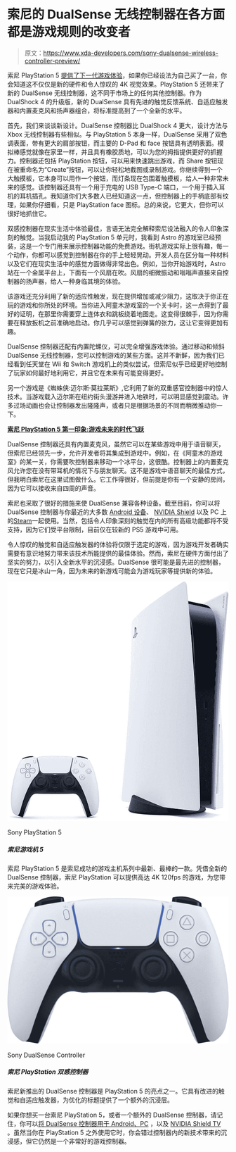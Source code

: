 # 索尼的 DualSense 无线控制器在各方面都是游戏规则的改变者

> 原文：<https://www.xda-developers.com/sony-dualsense-wireless-controller-preview/>

索尼 PlayStation 5 [提供了下一代游戏体验](https://www.xda-developers.com/sony-playstation-5-first-impressions/)，如果你已经设法为自己买了一台，你会知道这不仅仅是新的硬件和令人惊叹的 4K 视觉效果。PlayStation 5 还带来了新的 DualSense 无线控制器，这不同于市场上的任何其他控制器。作为 DualShock 4 的升级版，新的 DualSense 具有先进的触觉反馈系统、自适应触发器和内置麦克风和扬声器组合，将标准提高到了一个全新的水平。

首先，我们来谈谈新设计。DualSense 控制器比 DualShock 4 更大，设计方法与 Xbox 无线控制器有些相似。与 PlayStation 5 本身一样，DualSense 采用了双色调表面，带有更大的肩部按钮，而主要的 D-Pad 和 face 按钮具有透明表面。模拟棒感觉就像在家里一样，并且具有橡胶质地，可以为您的拇指提供更好的抓握力。控制器还包括 PlayStation 按钮，可以用来快速跳出游戏，而 Share 按钮现在被重命名为“Create”按钮，可以让你轻松地截图或录制游戏。你继续得到一个大触摸板，它本身可以用作一个按钮，而灯条现在包围着触摸板，给人一种非常未来的感觉。该控制器还具有一个用于充电的 USB Type-C 端口，一个用于插入耳机的耳机插孔。我知道你们大多数人已经知道这一点，但控制器上的手柄底部有纹理，如果你仔细看，只是 PlayStation face 图标。总的来说，它更大，但你可以很好地抓住它。

双感控制器在现实生活中体验最佳，言语无法完全解释索尼设法融入的令人印象深刻的触觉。当我启动我的 PlayStation 5 单元时，我看到 Astro 的游戏室已经预装，这是一个专门用来展示控制器功能的免费游戏。街机游戏实际上很有趣，每一个动作，你都可以感觉到控制器在你的手上轻轻晃动。开发人员在区分每一种材料以及它们在现实生活中的感觉方面做得非常出色。例如，当你开始游戏时，Astro 站在一个金属平台上，下面有一个风扇在吹。风扇的细微振动和嗡嗡声直接来自控制器的扬声器，给人一种身临其境的体验。

该游戏还充分利用了新的适应性触发，现在提供增加或减少阻力，这取决于你正在玩的游戏和你所处的环境。当你进入阿童木游戏室的一个关卡时，这一点得到了最好的证明，在那里你需要穿上连体衣和跳板绕着地图走。这变得很棘手，因为你需要在释放扳机之前准确地启动。你几乎可以感觉到弹簧的张力，这让它变得更加有趣。

DualSense 控制器还配有内置陀螺仪，可以完全增强游戏体验。通过移动和倾斜 DualSense 无线控制器，您可以控制游戏的某些方面。这并不新鲜，因为我们已经看到任天堂在 Wii 和 Switch 游戏机上的类似尝试，但索尼似乎已经更好地控制了玩家如何最好地利用它，并且它在未来有可能变得更好。

另一个游戏是《蜘蛛侠:迈尔斯·莫拉莱斯》,它利用了新的双重感官控制器中的惊人技术。当游戏载入迈尔斯在纽约街头漫游并进入地铁时，可以明显感觉到震动。许多过场动画也会让控制器发出隆隆声，或者只是根据场景的不同而稍微推动你一下。

**[索尼 PlayStation 5 第一印象:游戏未来的时代飞跃](https://www.xda-developers.com/sony-playstation-5-first-impressions/)**

DualSense 控制器还具有内置麦克风，虽然它可以在某些游戏中用于语音聊天，但索尼已经领先一步，允许开发者将其集成到游戏中。例如，在《阿童木的游戏室》的某一关，你需要吹控制器来移动一个冰平台，这很酷。控制器上的内置麦克风允许您在没有带耳机的情况下与朋友聊天。这不是游戏中语音聊天的最佳方式，但我明白索尼在这里试图做什么。它工作得很好，但前提是你有一个安静的房间，因为它可以接收来自四周的声音。

索尼也采取了很好的措施来使 DualSense 兼容各种设备。截至目前，你可以将 DualSense 控制器与你最近的大多数 [Android 设备](https://www.xda-developers.com/the-sony-playstation-5s-dualsense-controller-works-with-android-devices-and-pcs/)、 [NVIDIA Shield](https://www.xda-developers.com/nvidia-shield-tv-playstation-5-xbox-series-x-s-controller-support/) 以及 PC 上的[Steam](https://store.steampowered.com/oldnews/78652)一起使用。当然，包括令人印象深刻的触觉在内的所有高级功能都将不受支持，因为它们受平台限制，目前仅在较新的 PS5 游戏中可用。

令人惊叹的触觉和自适应触发器的体验将仅限于选定的游戏，因为游戏开发者确实需要有意识地努力带来该技术所能提供的最佳体验。然而，索尼在硬件方面付出了坚实的努力，以引入全新水平的沉浸感。DualSense 很可能是最先进的控制器，现在它只是冰山一角，因为未来的新游戏可能会为游戏玩家等提供新的体验。

 <picture>![The Sony PlayStation 5 is now available on Amazon through a new invite-based buying experience. Click on the link to get your invitation right away.](img/b2ad79d7f8a8a8b4720293dcf8cf955c.png)</picture> 

Sony PlayStation 5

##### 索尼游戏机 5

索尼 PlayStation 5 是索尼成功的游戏主机系列中最新、最棒的一款。凭借全新的 DualSense 控制器，索尼 PlayStation 可以提供高达 4K 120fps 的游戏，为您带来完美的游戏体验。

 <picture>![The new DualSense controller from Sony is one of the highlights of the PlayStation 5\. It features improved haptics and adaptive triggers, providing an additional layer of immersion on optimized titles.](img/605a638793bd968a42941ec677027da2.png)</picture> 

Sony DualSense Controller

##### 索尼 PlayStation 双感控制器

索尼新推出的 DualSense 控制器是 PlayStation 5 的亮点之一。它具有改进的触觉和自适应触发器，为优化的标题提供了一个额外的沉浸层。

如果你想买一台索尼 PlayStation 5，或者一个额外的 DualSense 控制器，请记住，你可以[将 DualSense 控制器用于 Android、PC](https://www.xda-developers.com/the-sony-playstation-5s-dualsense-controller-works-with-android-devices-and-pcs/) ，以及 [NVIDIA Shield TV](https://www.xda-developers.com/nvidia-shield-tv-playstation-5-xbox-series-x-s-controller-support/) 。虽然当你在 PlayStation 5 之外使用它时，你会错过控制器内的新技术带来的沉浸感，但它仍然是一个非常好的游戏控制器。